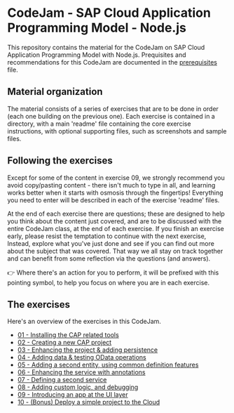 # CodeJam - SAP Cloud Application Programming Model - Node.js

This repository contains the material for the CodeJam on SAP Cloud Application Programming Model with Node.js. Prequisites and recommendations for this CodeJam are documented in the [prerequisites](prerequisites.md) file.

## Material organization

The material consists of a series of exercises that are to be done in order (each one building on the previous one). Each exercise is contained in a directory, with a main 'readme' file containing the core exercise instructions, with optional supporting files, such as screenshots and sample files.

## Following the exercises

Except for some of the content in exercise 09, we strongly recommend you avoid copy/pasting content - there isn't much to type in all, and learning works better when it starts with osmosis through the fingertips! Everything you need to enter will be described in each of the exercise 'readme' files.

At the end of each exercise there are questions; these are designed to help you think about the content just covered, and are to be discussed with the entire CodeJam class, at the end of each exercise. If you finish an exercise early, please resist the temptation to continue with the next exercise, Instead, explore what you've just done and see if you can find out more about the subject that was covered. That way we all stay on track together and can benefit from some reflection via the questions (and answers).

:point_right: Where there's an action for you to perform, it will be prefixed with this pointing symbol, to help you focus on where you are in each exercise.

## The exercises

Here's an overview of the exercises in this CodeJam.

- [01 - Installing the CAP related tools](exercises/01/)
- [02 - Creating a new CAP project](exercises/02/)
- [03 - Enhancing the project & adding persistence](exercises/03/)
- [04 - Adding data & testing OData operations](exercises/04)
- [05 - Adding a second entity, using common definition features](exercises/05)
- [06 - Enhancing the service with annotations](exercises/06/)
- [07 - Defining a second service](exercises/07/)
- [08 - Adding custom logic, and debugging](exercises/08/)
- [09 - Introducing an app at the UI layer](exercises/09/)
- [10 - (Bonus) Deploy a simple project to the Cloud](exercises/10/)
